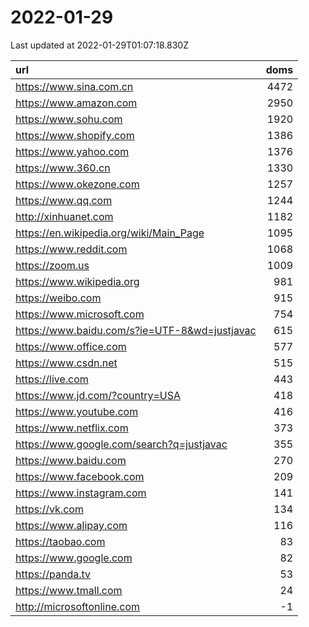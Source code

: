 # 2022-01-29

<!-- BEGIN -->
Last updated at 2022-01-29T01:07:18.830Z

url | doms
:- | -:
https://www.sina.com.cn | 4472
https://www.amazon.com | 2950
https://www.sohu.com | 1920
https://www.shopify.com | 1386
https://www.yahoo.com | 1376
https://www.360.cn | 1330
https://www.okezone.com | 1257
https://www.qq.com | 1244
http://xinhuanet.com | 1182
https://en.wikipedia.org/wiki/Main_Page | 1095
https://www.reddit.com | 1068
https://zoom.us | 1009
https://www.wikipedia.org | 981
https://weibo.com | 915
https://www.microsoft.com | 754
https://www.baidu.com/s?ie=UTF-8&wd=justjavac | 615
https://www.office.com | 577
https://www.csdn.net | 515
https://live.com | 443
https://www.jd.com/?country=USA | 418
https://www.youtube.com | 416
https://www.netflix.com | 373
https://www.google.com/search?q=justjavac | 355
https://www.baidu.com | 270
https://www.facebook.com | 209
https://www.instagram.com | 141
https://vk.com | 134
https://www.alipay.com | 116
https://taobao.com | 83
https://www.google.com | 82
https://panda.tv | 53
https://www.tmall.com | 24
http://microsoftonline.com | -1
<!-- END -->
